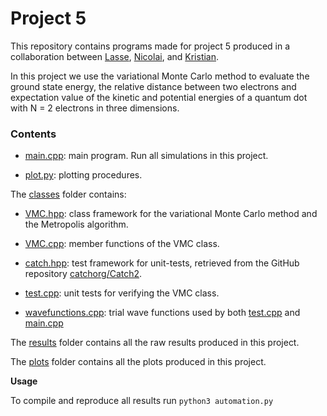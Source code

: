 # Project 5

This repository contains programs made for project 5 produced in a collaboration between [Lasse](https://github.com/lasselb87), [Nicolai](https://github.com/nicolossus), and [Kristian](https://github.com/KristianWold).

In this project we use the variational Monte Carlo method to evaluate the ground state energy, the relative distance between two electrons and expectation value of the kinetic and potential energies of a quantum dot with N = 2 electrons in three dimensions.

### Contents

- [main.cpp](https://github.com/nicolossus/FYS3150/blob/master/Project5/main.cpp): main program. Run all simulations in this project.

- [plot.py](https://github.com/nicolossus/FYS3150/blob/master/Project5/plot.py): plotting procedures.

The [classes](https://github.com/nicolossus/FYS3150/tree/master/Project5/classes) folder contains:

- [VMC.hpp](https://github.com/nicolossus/FYS3150/blob/master/Project5/classes/VMC.hpp): class framework for the variational Monte Carlo method and the Metropolis algorithm.

- [VMC.cpp](https://github.com/nicolossus/FYS3150/blob/master/Project5/classes/VMC.cpp): member functions of the VMC class.

- [catch.hpp](https://github.com/nicolossus/FYS3150/blob/master/Project5/classes/catch.hpp): test framework for unit-tests, retrieved from the GitHub repository [catchorg/Catch2](https://github.com/catchorg/Catch2).

- [test.cpp](https://github.com/nicolossus/FYS3150/blob/master/Project5/classes/test.cpp): unit tests for verifying the VMC class.

- [wavefunctions.cpp](https://github.com/nicolossus/FYS3150/blob/master/Project5/classes/wavefunctions.cpp): trial wave functions used by both [test.cpp](https://github.com/nicolossus/FYS3150/blob/master/Project5/classes/test.cpp) and [main.cpp](https://github.com/nicolossus/FYS3150/blob/master/Project5/main.cpp)

The [results](https://github.com/nicolossus/FYS3150/tree/master/Project5/results) folder contains all the raw results produced in this project.

The [plots](https://github.com/nicolossus/FYS3150/tree/master/Project5/plots) folder contains all the plots produced in this project.

**Usage**

To compile and reproduce all results run `python3 automation.py`
